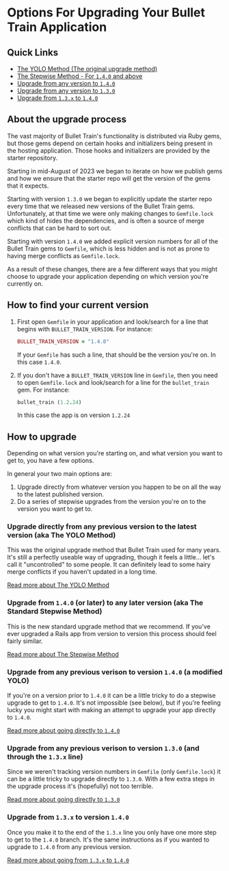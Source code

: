 # Options For Upgrading Your Bullet Train Application

## Quick Links

* [The YOLO Method (The original upgrade method)](/docs/upgrades/yolo.md)
* [The Stepwise Method - For `1.4.0` and above](/docs/upgrades)
* [Upgrade from any version to `1.4.0`](/docs/upgrades/yolo-140.md)
* [Upgrade from any version to `1.3.0`](/docs/upgrades/yolo-130.md)
* [Upgrade from `1.3.x` to `1.4.0`](/docs/upgrades/yolo-140.md)

## About the upgrade process

The vast majority of Bullet Train's functionality is distributed via Ruby gems, but those gems depend on certain
hooks and initializers being present in the hosting application. Those hooks and initializers are provided by the
starter repository.

Starting in mid-August of 2023 we began to iterate on how we publish gems and how we ensure that the starter repo
will get the version of the gems that it expects.

Starting with version `1.3.0` we began to explicitly update the starter repo every time that we released new
versions of the Bullet Train gems. Unfortunately, at that time we were only making changes to `Gemfile.lock`
which kind of hides the dependencies, and is often a source of merge conflicts that can be hard to sort out.

Starting with version `1.4.0` we added explicit version numbers for all of the Bullet Train gems to `Gemfile`,
which is less hidden and is not as prone to having merge conflicts as `Gemfile.lock`.

As a result of these changes, there are a few different ways that you might choose to upgrade your application
depending on which version you're currently on.

## How to find your current version

1. First open `Gemfile` in your application and look/search for a line that begins with `BULLET_TRAIN_VERSION`.
   For instance:
    ```ruby
    BULLET_TRAIN_VERSION = "1.4.0"
    ```
   If your `Gemfile` has such a line, that should be the version you're on. In this case `1.4.0`.

2. If you don't have a `BULLET_TRAIN_VERSION` line in `Gemfile`, then you need to open `Gemfile.lock` and look/search
   for a line for the `bullet_train` gem. For instance:
   ```ruby
   bullet_train (1.2.24)
   ```
   In this case the app is on version `1.2.24`

## How to upgrade

Depending on what version you're starting on, and what version you want to get to, you have a few options.

In general your two main options are:

1. Upgrade directly from whatever version you happen to be on all the way to the latest published version.
2. Do a series of stepwise upgrades from the version you're on to the version you want to get to.

### Upgrade directly from any previous version to the latest version (aka The YOLO Method)

This was the original upgrade method that Bullet Train used for many years. It's still a perfectly useable way of
upgrading, though it feels a little... let's call it "uncontrolled" to some people. It can definitely lead to some
hairy merge conflicts if you haven't updated in a long time.

[Read more about The YOLO Method](/docs/upgrades/yolo.md)

### Upgrade from `1.4.0` (or later) to any later version (aka The Standard Stepwise Method)

This is the new standard upgrade method that we recommend. If you've ever upgraded a Rails app from version to version
this process should feel fairly similar.

[Read more about The Stepwise Method](/docs/upgrades)

### Upgrade from any previous verison to version `1.4.0` (a modified YOLO)

If you're on a version prior to `1.4.0` it can be a little tricky to do a stepwise upgrade to get to `1.4.0`. It's not
impossible (see below), but if you're feeling lucky you might start with making an attempt to upgrade your app directly to `1.4.0`.

[Read more about going directly to `1.4.0`](/docs/upgrades/yolo-140.md)

### Upgrade from any previous verison to version `1.3.0` (and through the `1.3.x` line)

Since we weren't tracking version numbers in `Gemfile` (only `Gemfile.lock`) it can be a little tricky to upgrade
directly to `1.3.0`. With a few extra steps in the upgrade process it's (hopefully) not too terrible.

[Read more about going directly to `1.3.0`](/docs/upgrades/yolo-130.md)

### Upgrade from `1.3.x` to version `1.4.0`

Once you make it to the end of the `1.3.x` line you only have one more step to get to the `1.4.0` branch. It's the
same instructions as if you wanted to upgrade to `1.4.0` from any previous version.

[Read more about going from `1.3.x` to `1.4.0`](/docs/upgrades/yolo-140.md)





